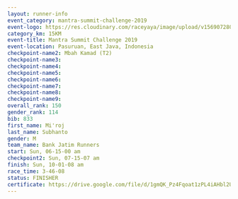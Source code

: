 ```yaml
---
layout: runner-info 
event_category: mantra-summit-challenge-2019 
event-logo: https://res.cloudinary.com/raceyaya/image/upload/v1569072809/logo/mantra-image_segrbx.jpg
category_km: 15KM 
event-title: Mantra Summit Challenge 2019 
event-location: Pasuruan, East Java, Indonesia 
checkpoint-name2: Mbah Kamad (T2) 
checkpoint-name3: 
checkpoint-name4: 
checkpoint-name5: 
checkpoint-name6: 
checkpoint-name7: 
checkpoint-name8: 
checkpoint-name9: 
overall_rank: 150
gender_rank: 114
bib: 833
first_name: Mi'roj
last_name: Subhanto
gender: M
team_name: Bank Jatim Runners
start: Sun, 06-15-00 am
checkpoint2: Sun, 07-15-07 am
finish: Sun, 10-01-08 am
race_time: 3-46-08
status: FINISHER
certificate: https://drive.google.com/file/d/1gmQK_Pz4Fqoat1zPL4iAHbl2U_rXTXzR/view?usp=sharing
---
```

